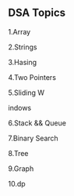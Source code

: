 ## DSA Topics

1.Array

2.Strings

3.Hasing

4.Two Pointers

5.Sliding W

indows









6.Stack && Queue




7.Binary Search

8.Tree

9.Graph

10.dp
